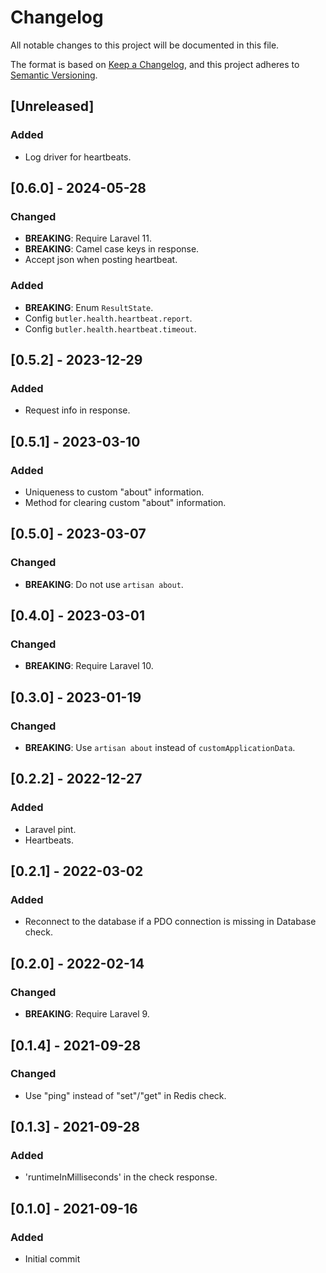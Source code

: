# Changelog

All notable changes to this project will be documented in this file.

The format is based on [Keep a Changelog](https://keepachangelog.com/en/1.0.0/),
and this project adheres to [Semantic Versioning](https://semver.org/spec/v2.0.0.html).

## [Unreleased]
### Added
- Log driver for heartbeats.

## [0.6.0] - 2024-05-28
### Changed
- **BREAKING**: Require Laravel 11.
- **BREAKING**: Camel case keys in response.
- Accept json when posting heartbeat.

### Added
- **BREAKING**: Enum `ResultState`.
- Config `butler.health.heartbeat.report`.
- Config `butler.health.heartbeat.timeout`.

## [0.5.2] - 2023-12-29
### Added
- Request info in response.

## [0.5.1] - 2023-03-10
### Added
- Uniqueness to custom "about" information.
- Method for clearing custom "about" information.

## [0.5.0] - 2023-03-07
### Changed
- **BREAKING**: Do not use `artisan about`.

## [0.4.0] - 2023-03-01
### Changed
- **BREAKING**: Require Laravel 10.

## [0.3.0] - 2023-01-19
### Changed
- **BREAKING**: Use `artisan about` instead of `customApplicationData`.

## [0.2.2] - 2022-12-27
### Added
- Laravel pint.
- Heartbeats.

## [0.2.1] - 2022-03-02
### Added
- Reconnect to the database if a PDO connection is missing in Database check.

## [0.2.0] - 2022-02-14
### Changed
- **BREAKING**: Require Laravel 9.

## [0.1.4] - 2021-09-28
### Changed
- Use "ping" instead of "set"/"get" in Redis check.

## [0.1.3] - 2021-09-28
### Added
- 'runtimeInMilliseconds' in the check response.

## [0.1.0] - 2021-09-16
### Added
- Initial commit
